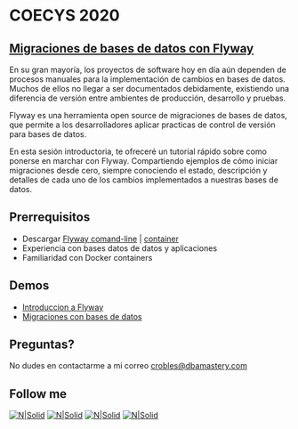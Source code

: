 # COECYS 2020
## [Migraciones de bases de datos con Flyway](https://coecys.org.gt/session/migraciones-db-Flyway)

En su gran mayoría, los proyectos de software hoy en día aún dependen de procesos manuales para la implementación de cambios en bases de datos. Muchos de ellos no llegar a ser documentados debidamente, existiendo una diferencia de versión entre ambientes de producción, desarrollo y pruebas.

Flyway es una herramienta open source de migraciones de bases de datos, que permite a los desarrolladores aplicar practicas de control de versión para bases de datos.

En esta sesión introductoria, te ofreceré un tutorial rápido sobre como ponerse en marchar con Flyway. Compartiendo ejemplos de cómo iniciar migraciones desde cero, siempre conociendo el estado, descripción y detalles de cada uno de los cambios implementados a nuestras bases de datos.

## **Prerrequisitos**  
* Descargar [Flyway comand-line](https://flywaydb.org/download/) | [container](https://hub.docker.com/r/flyway/flyway)
* Experiencia con bases datos de datos y aplicaciones
* Familiaridad con Docker containers

## **Demos**  
* [Introduccion a Flyway](Demo_01)
* [Migraciones con bases de datos](Demo_02)

## Preguntas?
No dudes en contactarme a mi correo <crobles@dbamastery.com>

## Follow me
[![N|Solid](http://dbamastery.com/wp-content/uploads/2018/08/if_twitter_circle_color_107170.png)](https://twitter.com/dbamastery) [![N|Solid](http://dbamastery.com/wp-content/uploads/2018/08/if_github_circle_black_107161.png)](https://github.com/dbamaster) [![N|Solid](http://dbamastery.com/wp-content/uploads/2018/08/if_linkedin_circle_color_107178.png)](https://www.linkedin.com/in/croblesdba/) [![N|Solid](http://dbamastery.com/wp-content/uploads/2018/08/if_browser_1055104.png)](http://dbamastery.com/)